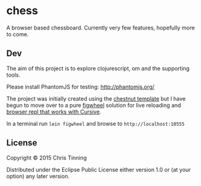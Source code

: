 # chess

A browser based chessboard. Currently very few features, hopefully more to come.

## Dev
The aim of this project is to explore clojurescript, om and the supporting tools.

Please install PhantomJS for testing: http://phantomjs.org/

The project was initially created using the 
[chestnut template](https://github.com/plexus/chestnut) but I have begun to move over to 
a pure [figwheel](https://github.com/bhauman/lein-figwheel) solution for live 
reloading and [browser repl that works with Cursive](https://github.com/bhauman/lein-figwheel/wiki/Running-figwheel-in-a-Cursive-Clojure-REPL). 

In a terminal run `lein figwheel` and browse to `http://localhost:10555`

## License

Copyright © 2015 Chris Tinning

Distributed under the Eclipse Public License either version 1.0 or (at
your option) any later version.
